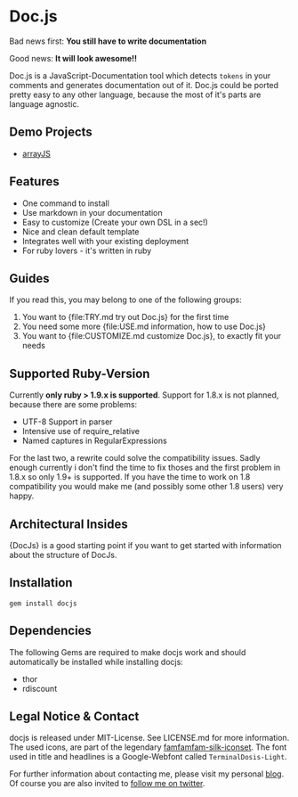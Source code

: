 Doc.js
======
Bad news first: **You still have to write documentation**

Good news: **It will look awesome!!**

Doc.js is a JavaScript-Documentation tool which detects `tokens` in your comments and generates 
documentation out of it. Doc.js could be ported pretty easy to any other language, because the most 
of it's parts are language agnostic.

Demo Projects
-------------
- [arrayJS](http://b-studios.github.com/arrayJS/)

Features
--------
- One command to install
- Use markdown in your documentation
- Easy to customize (Create your own DSL in a sec!)
- Nice and clean default template
- Integrates well with your existing deployment
- For ruby lovers - it's written in ruby

Guides
------
If you read this, you may belong to one of the following groups:

1. You want to {file:TRY.md try out Doc.js} for the first time
2. You need some more {file:USE.md information, how to use Doc.js}
3. You want to {file:CUSTOMIZE.md customize Doc.js}, to exactly fit your needs

Supported Ruby-Version
----------------------
Currently **only ruby > 1.9.x is supported**. Support for 1.8.x is not planned, because there are 
some problems:

- UTF-8 Support in parser
- Intensive use of require_relative
- Named captures in RegularExpressions

For the last two, a rewrite could solve the compatibility issues. Sadly enough currently i don't 
find the time to fix thoses and the first problem in 1.8.x so only 1.9+ is supported. If you have 
the time to work on 1.8 compatibility you would make me (and possibly some other 1.8 users) very 
happy.

Architectural Insides
---------------------
{DocJs} is a good starting point if you want to get started with information about the structure of DocJs.

Installation
------------
    gem install docjs    

Dependencies
------------
The following Gems are required to make docjs work and should automatically be installed while 
installing docjs:

- thor
- rdiscount


Legal Notice & Contact
----------------------
docjs is released under MIT-License. See LICENSE.md for more information.
The used icons, are part of the legendary [famfamfam-silk-iconset](http://www.famfamfam.com/lab/icons/silk/).
The font used in title and headlines is a Google-Webfont called `TerminalDosis-Light`.

For further information about contacting me, please visit my personal [blog](http://b-studios.de).
Of course you are also invited to [follow me on twitter](http://twitter.com/#!/__protected).
